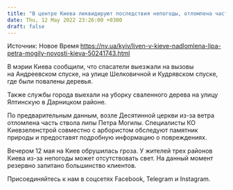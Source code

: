 ```yaml
---
title: "В центре Киева ликвидируют последствия непогоды, отломлена часть ствола липы Петра Могилы"
date: Thu, 12 May 2022 23:26:00 +0300
draft: false
---
```

Источник: Новое Время https://nv.ua/kyiv/liven-v-kieve-nadlomlena-lipa-petra-mogily-novosti-kieva-50241743.html


В мэрии Киева сообщили, что спасатели выезжали на вызовы на Андреевском спуске, на улице Шелковичной и Кудрявском спуске, где были повалены деревья.

Также службы города выехали на уборку сваленного дерева на улицу Ялтинскую в Дарницком районе.

По предварительным данным, возле Десятинной церкви из-за ветра отломлена часть ствола липы Петра Могилы. Специалисты КО Киевзеленстрой совместно с арбористом обследуют памятник природы и предоставят подробную информацию о повреждениях.

Вечером 12 мая на Киев обрушилась гроза. У жителей трех районов Киева из-за непогоды может отсутствовать свет. На данный момент резервно запитано большинство клиентов.

Присоединяйтесь к нам в соцсетях Facebook, Telegram и Instagram.
